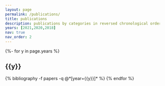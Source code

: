 ```yaml
---
layout: page
permalink: /publications/
title: publications
description: publications by categories in reversed chronological order. generated by jekyll-scholar.
years: [2021,2020,2018]
nav: true
nav_order: 2
---
```

<!-- _pages/publications.md -->
<div class="publications">

{%- for y in page.years %}
  <h2 class="year">{{y}}</h2>
  {% bibliography -f papers -q @*[year={{y}}]* %}
{% endfor %}

</div>
